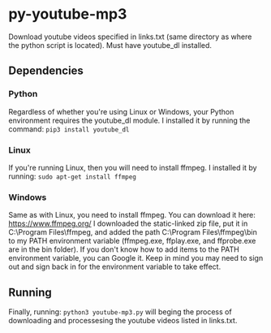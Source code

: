 # py-youtube-mp3
Download youtube videos specified in links.txt (same directory as where the python script is located). Must have youtube_dl installed. 
## Dependencies
### Python
Regardless of whether you're using Linux or Windows, your Python environment requires the youtube_dl module. 
I installed it by running the command: 
`pip3 install youtube_dl`
### Linux
If you're running Linux, then you will need to install ffmpeg. I installed it by running: 
`sudo apt-get install ffmpeg`
### Windows
Same as with Linux, you need to install ffmpeg. You can download it here: https://www.ffmpeg.org/
I downloaded the static-linked zip file, put it in C:\Program Files\ffmpeg, and added the path C:\Program Files\ffmpeg\bin to my PATH environment variable (ffmpeg.exe, ffplay.exe, and ffprobe.exe are in the bin folder). If you don't know how to add items to the PATH environment variable, you can Google it. Keep in mind you may need to sign out and sign back in for the environment variable to take effect. 
## Running
Finally, running: 
`python3 youtube-mp3.py`
will beging the process of downloading and processesing the youtube videos listed in links.txt.
